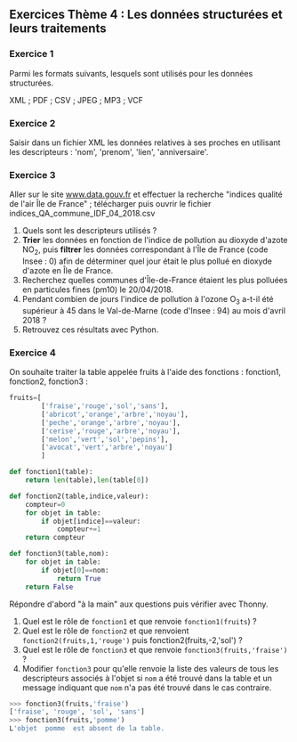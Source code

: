 ## Exercices Thème 4 : Les données structurées et leurs traitements

### Exercice 1

Parmi les formats suivants, lesquels sont utilisés pour les données structurées.

XML ; PDF ; CSV ; JPEG ; MP3 ; VCF

### Exercice 2

Saisir dans un fichier XML les données relatives à ses proches en utilisant les descripteurs : 'nom', 'prenom', 'lien', 'anniversaire'.


### Exercice 3

Aller sur le site www.data.gouv.fr et effectuer la recherche "indices qualité de l'air Île de France" ;  télécharger puis ouvrir le fichier indices_QA_commune_IDF_04_2018.csv 

1. Quels sont les descripteurs utilisés ?
2. **Trier** les données en fonction de l'indice de pollution au dioxyde d'azote NO<sub>2</sub>, puis **filtrer** les données correspondant à l'Île de France (code Insee : 0) afin de déterminer quel jour était le plus pollué en dioxyde d'azote en Île de France.
3. Recherchez quelles communes d'Île-de-France étaient les plus polluées en particules fines (pm10) le 20/04/2018.
4. Pendant combien de jours l'indice de pollution à l'ozone O<sub>3</sub> a-t-il été supérieur à 45 dans le Val-de-Marne (code d'Insee : 94) au mois d'avril 2018 ?
5. Retrouvez ces résultats avec Python.

### Exercice 4

On souhaite traiter la table appelée fruits à l'aide des fonctions : fonction1, fonction2, fonction3 :

```Python
fruits=[
        ['fraise','rouge','sol','sans'],
        ['abricot','orange','arbre','noyau'],
        ['peche','orange','arbre','noyau'],
        ['cerise','rouge','arbre','noyau'],
        ['melon','vert','sol','pepins'],
        ['avocat','vert','arbre','noyau']
        ]

def fonction1(table):
    return len(table),len(table[0])

def fonction2(table,indice,valeur):
    compteur=0
    for objet in table:
        if objet[indice]==valeur:
            compteur+=1
    return compteur

def fonction3(table,nom):
    for objet in table:
        if objet[0]==nom:
            return True
    return False

```
Répondre d'abord "à la main" aux questions puis vérifier avec Thonny. 

1. Quel est le rôle de `fonction1` et que renvoie `fonction1(fruits`) ?
2. Quel est le rôle de `fonction2` et que renvoient `fonction2(fruits,1,'rouge')` puis fonction2(fruits,-2,'sol') ?
3. Quel est le rôle de `fonction3` et que renvoie `fonction3(fruits,'fraise')` ?
4. Modifier `fonction3` pour qu'elle renvoie la liste des valeurs de tous les descripteurs associés à l'objet si `nom` a été trouvé dans la table et un message indiquant que `nom` n'a pas été trouvé dans le cas contraire.
```Python
>>> fonction3(fruits,'fraise')
['fraise', 'rouge', 'sol', 'sans']
>>> fonction3(fruits,'pomme')
L'objet  pomme  est absent de la table.
```